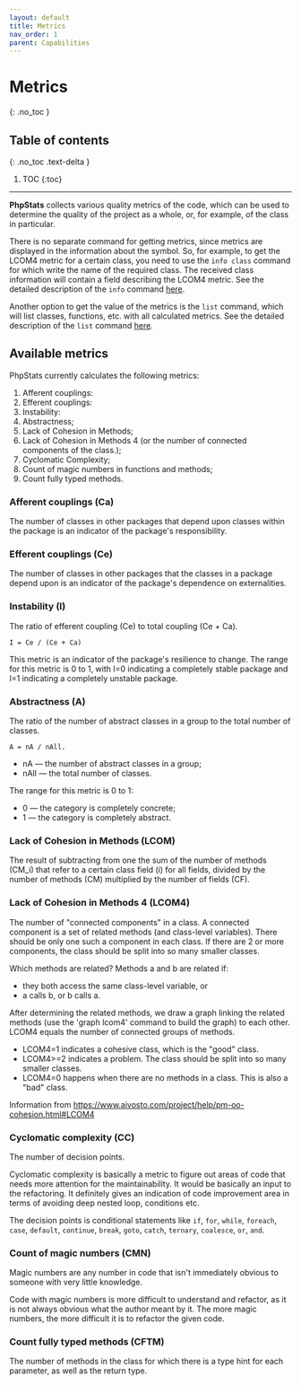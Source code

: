 ```yaml
---
layout: default
title: Metrics
nav_order: 1
parent: Capabilities
---
```

# Metrics
{: .no_toc }

## Table of contents
{: .no_toc .text-delta }

1. TOC
{:toc}

---

**PhpStats** collects various quality metrics of the code, which can be used to determine the quality of the project as a whole, or, for example, of the class in particular.

There is no separate command for getting metrics, since metrics are displayed in the information about the symbol. So, for example, to get the LCOM4 metric for a certain class, you need to use the `info class` command for which write the name of the required class. The received class information will contain a field describing the LCOM4 metric. See the detailed description of the `info` command [here](/phpstats-docs/docs/start-of-work/commands#info).

Another option to get the value of the metrics is the `list` command, which will list classes, functions, etc. with all calculated metrics. See the detailed description of the `list` command [here](/phpstats-docs/docs/start-of-work/commands#list).

## Available metrics

PhpStats currently calculates the following metrics:

1. Afferent couplings:
2. Efferent couplings:
3. Instability:
4. Abstractness;
5. Lack of Cohesion in Methods;
6. Lack of Cohesion in Methods 4 (or the number of connected components of the class.);
7. Cyclomatic Complexity;
8. Count of magic numbers in functions and methods;
9. Count fully typed methods.

### Afferent couplings (Ca)

The number of classes in other packages that depend upon classes within the package is an indicator of the package's responsibility.

### Efferent couplings (Ce)

The number of classes in other packages that the classes in a package depend upon is an indicator of the package's dependence on externalities.

### Instability (I)

The ratio of efferent coupling (Ce) to total coupling (Ce + Ca).
```
I = Ce / (Ce + Ca)
```
This metric is an indicator of the package's resilience to change. The range for this metric is 0 to 1, with I=0 indicating a completely stable package and I=1 indicating a completely unstable package.

### Abstractness (A)

The ratio of the number of abstract classes in a group to the total number of classes.
```
A = nA / nAll.
```
- nA   — the number of abstract classes in a group;
- nAll — the total number of classes.

The range for this metric is 0 to 1:

- 0 — the category is completely concrete;
- 1 — the category is completely abstract.

### Lack of Cohesion in Methods (LCOM)

The result of subtracting from one the sum of the number of methods (CM_i) that refer to a certain class field (i) for all fields, divided by the number of methods (CM) multiplied by the number of fields (CF).

### Lack of Cohesion in Methods 4 (LCOM4)

The number of "connected components" in a class. 
A connected component is a set of related methods (and class-level variables). There should be only one such a component in each class. If there are 2 or more components, the class should be split into so many smaller classes.

Which methods are related? Methods a and b are related if:

- they both access the same class-level variable, or
- a calls b, or b calls a.

After determining the related methods, we draw a graph linking the related methods (use the 'graph lcom4' command to build the graph) to each other. LCOM4 equals the number of connected groups of methods.

- LCOM4=1  indicates a cohesive class, which is the "good" class.
- LCOM4>=2 indicates a problem. The class should be split into so many smaller classes.
- LCOM4=0  happens when there are no methods in a class. This is also a "bad" class.

Information from https://www.aivosto.com/project/help/pm-oo-cohesion.html#LCOM4

### Cyclomatic complexity (CC)

The number of decision points.

Cyclomatic complexity is basically a metric to figure out areas of code that needs more attention for the maintainability. It would be basically an input to the refactoring. It definitely gives an indication of code improvement area in terms of avoiding deep nested loop, conditions etc.

The decision points is conditional statements like `if`, `for`, `while`, `foreach`, `case`, `default`, `continue`, `break`, `goto`, `catch`, `ternary`, `coalesce`, `or`, `and`.

### Count of magic numbers (CMN)

Magic numbers are any number in code that isn't immediately obvious to someone with very little knowledge.

Code with magic numbers is more difficult to understand and refactor, as it is not always obvious what the author meant by it. The more magic numbers, the more difficult it is to refactor the given code.

### Count fully typed methods (CFTM)

The number of methods in the class for which there is a type hint for each parameter, as well as the return type.
